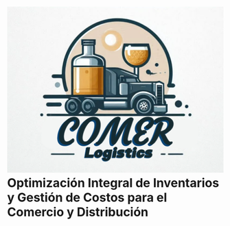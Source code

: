 # ![Logo](img/LOGO.png) Optimización Integral de Inventarios y Gestión de Costos para el Comercio y Distribución
